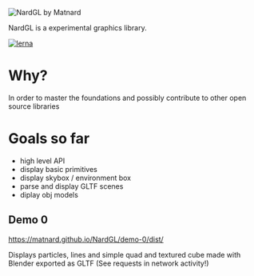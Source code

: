 ![NardGL by Matnard](https://matnard.github.io/NardGL/images/NardGL.png)

NardGL is a experimental graphics library.


[![lerna](https://img.shields.io/badge/maintained%20with-lerna-cc00ff.svg)](https://lerna.js.org/)

# Why?
In order to master the foundations and possibly contribute to other open source libraries

# Goals so far
- high level API
- display basic primitives
- display skybox / environment box
- parse and display GLTF scenes
- diplay obj models

## Demo 0 
https://matnard.github.io/NardGL/demo-0/dist/

Displays particles, lines and simple quad and textured cube made with Blender exported as GLTF (See requests in network activity!)
